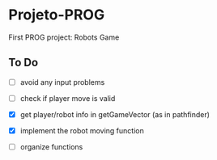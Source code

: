 # Projeto-PROG
First PROG project: Robots Game

## To Do
- [ ] avoid any input problems
- [ ] check if player move is valid
- [x] get player/robot info in getGameVector (as in pathfinder) 
- [x] implement the robot moving function
- [ ] organize functions





